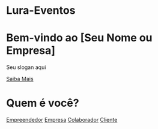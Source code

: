 # Lura-Eventos
<!DOCTYPE html>
<html lang="pt-BR">
<head>
    <meta charset="UTF-8">
    <meta name="viewport" content="width=device-width, initial-scale=1.0">
    <title>Seu Site</title>
    <link rel="stylesheet" href="style.css">
</head>
<body>
    <div class="capa">
        <h1>Bem-vindo ao [Seu Nome ou Empresa]</h1>
        <p>Seu slogan aqui</p>
        <a href="pagina-selecao.html" class="botao-saiba-mais">Saiba Mais</a>
    </div>
</body>
</html>

<!DOCTYPE html>
<html lang="pt-BR">
<head>
    <meta charset="UTF-8">
    <meta name="viewport" content="width=device-width, initial-scale=1.0">
    <title>Quem é Você?</title>
    <link rel="stylesheet" href="style.css">
</head>
<body>
    <div class="selecao">
        <h1>Quem é você?</h1>
        <a href="pagina-empreendedor.html" class="opcao">Empreendedor</a>
        <a href="pagina-empresa.html" class="opcao">Empresa</a>
        <a href="pagina-colaborador.html" class="opcao">Colaborador</a>
        <a href="pagina-cliente.html" class="opcao">Cliente</a>
    </div>
</body>
</html>
